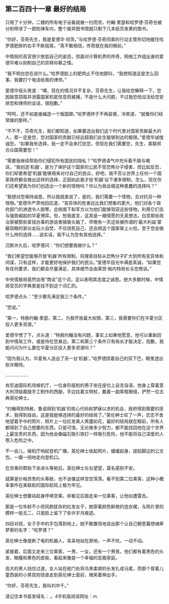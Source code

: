 ## 第二百四十一章 最好的结局
只用了十分钟，二楼的所有电子设备就被一扫而空，约翰·里瑟和哈罗德·芬奇也被分别带进了一部防弹车内，整个废弃图书馆就只剩下几本纸页发黄的图书。

“你好，芬奇先生，我是爱德华·坦茨。”与哈罗德·芬奇同乘的行动主管热切地握住哈罗德肥胖的右手不断摇晃，“真不敢相信，传奇就在我的眼前。”

中情局的高官很少放低自己的姿态，但面对计算机界的传奇，网络工作组出身的爱德华难以抑制自己的崇拜仰慕之情。

“我不明白您在说什么。”哈罗德脸上的肥肉止不住地颤抖，“我想知道这是怎么回事，我要打个电话给我的律师。”

爱德华摇头笑道：“噢，现在的情况并不复杂，芬奇先生，让我给您解释一下，您因故意窃取并泄露国家机密信息而被捕，不是什么大问题，不过我恐怕没法给您安排您和律师的谈话，很抱歉。”

“呵呵，还不如直接编造一个叛国罪。”哈罗德终于不再装傻，冷笑道，“就像你们经常做的那样。”

“不不不，芬奇先生，我们都知道，如果要选出我们这个时代里对国家贡献最大的人，那一定是您，您对国家的贡献已经远超我们此生能够到达的极限。”爱德华诚惶诚恐，“如果我有选择，我一定不会来打扰您，但现在我们需要您，先生，美联邦合众国需要您！”

“需要我继续帮助你们侵犯所有国民的隐私？”哈罗德语气中充斥着不屑与嘲讽，“我创造‘机器’，是为了保护这个国家的公民不受恐怖分子侵害，但比起反恐，你们却更希望‘机器’能够用来对付自己的民众，好吧，我不否认世界上任何一个国家政府都会做出这样的选择，正因如此我才给‘机器’设下诸多限制，怎么，现在你们还希望我为你们创造出一个新的怪物吗？你认为我会做这种愚蠢的选择吗？”

“我想对您保持诚恳，所以我就直说了，是的，我们需要一个怪物，去对抗另一种怪物。”爱德华严肃地回应道，“变异体的危害远比我们想象的更大，他们对各个政府部门的渗透令人胆寒，总统阁下和军方以为他们能够驾驭这些怪物，利用它们去与强势崛起的华夏博弈。但，恕我直言，这真是一厢情愿的天真想法，白宫那些政治家被那些拿钱办事的游说者搞昏头脑了，早晚有一天这些被所谓的‘最大利益’蒙蔽双眼的家伙会玩火自焚，不仅烧死自己，还会把这个国家架上火柱。至于您会做什么样的选择……说实话，我不认为您有其他选择。”

沉默许久后，哈罗德问：“你们想要我做什么？”

“我们希望您能够开放‘机器’所有限制，将搜索目标从恐怖分子扩大到所有变异体和间谍，只有这样，才能更好地保护我们的民众。”爱德华目光中满是真诚，“如果您有任何要求，我们都会尽量满足，具体细节会由莱昂·帕内特局长与您商谈。”

中央情报局竟然会用“商谈”这个词，足以表明其态度之诚恳。绝大多数时候，中情局官员的字典里是找不到这个词汇的。

哈罗德点头：“至少要先满足我三个条件。”

“您说。”

“第一，特赦约翰·里瑟，第二，为我开放最大权限，第三，我需要你们在华夏分区投入更多资源。”

爱德华愣了下，点头道：“特赦约翰没有问题，事实上如果他愿意，他可以重新回到中情局工作，或是待在您身边，第二和第三个条件只有局长才能决定，抱歉，我能问问为什么要在华夏分区投入更多资源吗？”

“因为我认为，华夏有人造出了另一台‘机器’。”哈罗德捏着自己的双下巴，眼里透出些许期待。

………………

肯尼迪国际机场候机厅，一位身形瘦削的男子坐在座位上自言自语，他身上穿着意大利顶级裁缝手工制作的西服，手边拄着文明杖，戴着一副厚框眼镜，俨然一位古典英伦绅士。

“约翰得到特赦，鲁诺得到‘机器’的核心代码和梦寐以求的机会，政府得到需要的技术，我得到自由，这是我能够选择的最好的结局了。”英伦绅士叹了一声，恋恋不舍地望着手中的照片，照片上一位红发美人笑靥如花，最好的结局就在眼前，所有人都得到了自己想要的东西，只是可惜，无论做多少努力，都不能找回他在这个世界上最宝贵的东西，因为他会像磁石吸引铁钉一样吸引危险，他不能将自己深爱的人卷入危险之中。

不一会儿，候机厅响起登机广播，英伦绅士收起照片，缓缓起身，提起脚边的公文包，一瘸一拐地走向登机口。

在空乘的帮助下坐进头等舱后，英伦绅士左右望望，莫名感到不安。

就算是价格昂贵的头等舱，也不该像这样空空荡荡，看不到第二位乘客，这种小概率事件在美联航的国际航班上极为罕见。

英伦绅士想要站起身呼唤空乘，却看见后面走来一位乘客，让他如遭雷击。

那是一位年龄不小但风韵犹存的红发女子，她穿着颜色鲜艳的连衣裙，与照片里的模样一般无二，只是脸上留下了些许岁月痕迹。

四目对视，女子手中的手包落到地上，她不敢置信地说出那个让自己朝思暮想魂牵梦萦的名字：“哈罗德？”

英伦绅士像是断了电的机器人，呆呆地站在原地，一声不吭，一动不动。

紧接着，后面又走来三位乘客，一男，一女，还有一个男孩，他们都有着黑色的头发、眼瞳和黄色的皮肤，看起来像是一个幸福的亚裔家庭。

高大的男人挡住过道，女人站在舱门处将乌黑柔顺的长发扎成马尾，而那个穿着儿童西装的小男孩则径直走到英伦绅士面前，微笑着伸出手。

“你好，芬奇先生，我叫刘中千。”

请记住本书首发域名：.。4手机版阅读网址：m.


